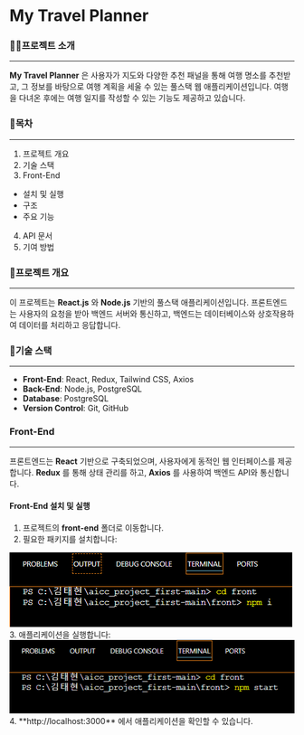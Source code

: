 # My Travel Planner

### 👨‍🏫프로젝트 소개
---
__My Travel Planner__ 은 사용자가 지도와 다양한 추천 패널을 통해 여행 명소를 추천받고, 
그 정보를 바탕으로 여행 계획을 세울 수 있는 풀스택 웹 애플리케이션입니다.
여행을 다녀온 후에는 여행 일지를 작성할 수 있는 기능도 제공하고 있습니다.

### 🧾목차
---
1. 프로젝트 개요
2. 기술 스택
3. Front-End
  + 설치 및 실행
  + 구조
  + 주요 기능
4. API 문서
5. 기여 방법

### 📝프로젝트 개요
---
이 프로젝트는 __React.js__ 와 __Node.js__ 기반의 풀스택 애플리케이션입니다. 프론트엔드는 사용자의 요청을 받아 백엔드 서버와 통신하고, 백엔드는 데이터베이스와 상호작용하여 데이터를 처리하고 응답합니다.

### 🔧기술 스택
---
+ __Front-End__: React, Redux, Tailwind CSS, Axios
+ __Back-End__: Node.js, PostgreSQL
+ __Database__: PostgreSQL
+ __Version Control__: Git, GitHub

### Front-End
---
프론트엔드는 __React__ 기반으로 구축되었으며, 사용자에게 동적인 웹 인터페이스를 제공합니다. __Redux__ 를 통해 상태 관리를 하고, __Axios__ 를 사용하여 백엔드 API와 통신합니다.

#### Front-End 설치 및 실행
1. 프로젝트의 __front-end__ 폴더로 이동합니다.
2. 필요한 패키지를 설치합니다:
<img src="./src/assets/프론트 설치 실행 과정 1.PNG">
3. 애플리케이션을 실행합니다:
<img src="./src/assets/프론트 설치 실행 과정 2.PNG">
4. **http://localhost:3000** 에서 애플리케이션을 확인할 수 있습니다.
